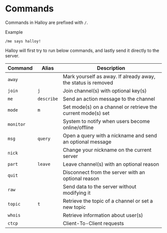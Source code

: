# Commands

Commands in Halloy are prefixed with `/`.

Example

```
/me says halloy!
```

Halloy will first try to run below commands, and lastly send it directly to the server.

| Command   | Alias      | Description                                                   |
| --------- | ---------- | ------------------------------------------------------------- |
| `away`    |            | Mark yourself as away. If already away, the status is removed |
| `join`    | `j`        | Join channel(s) with optional key(s)                          |
| `me`      | `describe` | Send an action message to the channel                         |
| `mode`    | `m`        | Set mode(s) on a channel or retrieve the current mode(s) set  |
| `monitor` |            | System to notify when users become online/offline             |
| `msg`     | `query`    | Open a query with a nickname and send an optional message     |
| `nick`    |            | Change your nickname on the current server                    |
| `part`    | `leave`    | Leave channel(s) with an optional reason                      |
| `quit`    |            | Disconnect from the server with an optional reason            |
| `raw`     |            | Send data to the server without modifying it                  |
| `topic`   | `t`        | Retrieve the topic of a channel or set a new topic            |
| `whois`   |            | Retrieve information about user(s)                            |
| `ctcp`    |            | Client-To-Client requests                                     |
